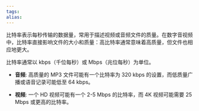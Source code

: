 ```yaml
---
tags: 
alias:
---
```

比特率表示每秒传输的数据量，常用于描述视频或音频文件的质量。在数字音视频中，比特率直接影响文件的大小和质量：高比特率通常意味着高质量，但文件也相应地更大。

比特率通常以 kbps（千位每秒）或 Mbps（兆位每秒）为单位。

- **音频**: 高质量的 MP3 文件可能有一个比特率为 320 kbps 的设置，而低质量广播或语音记录可能低至 64 kbps。
    
- **视频**: 一个 HD 视频可能有一个 2-5 Mbps 的比特率，而 4K 视频可能需要 25 Mbps 或更高的比特率。


